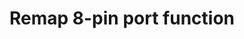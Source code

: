 ---
tag: m1029
codes:
- M1029
title: Remap 8-pin port function
long:
- Remap 8-pin port function.
- After modification, you have to save it with M500, and then re-connect the module
  after power off according to the custom smooth
- 8-pin port numbers are from 1 to 6, with the first port number is 1.
- E axis is only valid for 3d printing, laser and CNC head must be in the first port
- The mapping will overwrite the function of the original port, and the original port
  function will be invalidated, so you need to specify the port again.
parameters:
- tag: X
  optional: true
  description: Specify the port used for the X-axis X[1-6]
  values:
  - type: int
- tag: Y
  optional: true
  description: Specify the port used for the Y-axis Y[1-6]
  values:
  - type: int
- tag: Z
  optional: true
  description: Specify the port used for the Z-axis Z[1-6]
  values:
  - type: int
- tag: E
  optional: true
  description: Specify the port used for the E-axis E[1-6]
  values:
  - type: int
- tag: B
  optional: true
  description: Specify the port used for the X-axis B[1-6]
  values:
  - type: int
examples:
- pre: Query the current port configuration.
  code: M1029
- pre: Use the default port configuration.
  code: M1029 E1 X3 Y4 Z5 B6
- pre: B-axis using 2 ports.
  code: M1029 B2
---